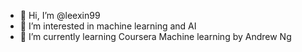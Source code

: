 - 👋 Hi, I’m @leexin99
- 👀 I’m interested in machine learning and AI
- 🌱 I’m currently learning Coursera Machine learning by Andrew Ng



<!---
leexin99/leexin99 is a ✨ special ✨ repository because its `README.md` (this file) appears on your GitHub profile.
You can click the Preview link to take a look at your changes.
--->
